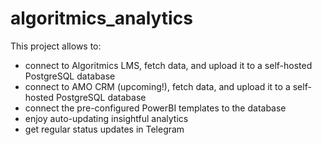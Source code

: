 # algoritmics_analytics
This project allows to:
* connect to Algoritmics LMS, fetch data, and upload it to a self-hosted PostgreSQL database
* connect to AMO CRM (upcoming!), fetch data, and upload it to a self-hosted PostgreSQL database
* connect the pre-configured PowerBI templates to the database
* enjoy auto-updating insightful analytics
* get regular status updates in Telegram
